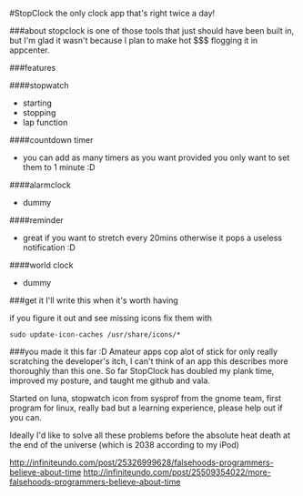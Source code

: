 #StopClock
the only clock app that's right twice a day!

###about
stopclock is one of those tools that just should have been built in, but I'm glad it wasn't because I plan to make hot $$$ flogging it in appcenter. 

###features

####stopwatch
* starting
* stopping
* lap function

####countdown timer
* you can add as many timers as you want provided you only want to set them to 1 minute :D

####alarmclock
* dummy

####reminder
* great if you want to stretch every 20mins otherwise it pops a useless notification :D

####world clock
* dummy

###get it
I'll write this when it's worth having

if you figure it out and see missing icons fix them with

```
sudo update-icon-caches /usr/share/icons/*

```

###you made it this far :D
Amateur apps cop alot of stick for only really scratching the developer's itch, I can't think of an app this describes more thoroughly than this one. So far StopClock has doubled my plank time, improved my posture, and taught me github and vala.

Started on luna, stopwatch icon from sysprof from the gnome team, first program for linux, really bad but a learning experience, please help out if you can.

Ideally I'd like to solve all these problems before the absolute heat death at the end of the universe (which is 2038 according to my iPod)

http://infiniteundo.com/post/25326999628/falsehoods-programmers-believe-about-time
http://infiniteundo.com/post/25509354022/more-falsehoods-programmers-believe-about-time
